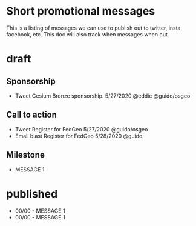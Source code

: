 # Short promotional messages

This is a listing of messages we can use to publish out to twitter, insta, facebook, etc. This doc will also track when messages when out.

# draft

## Sponsorship

- Tweet Cesium Bronze sponsorship.  5/27/2020 @eddie @guido/osgeo 

## Call to action

- Tweet Register for FedGeo 5/27/2020 @guido/osgeo
- Email blast Register for FedGeo 5/28/2020 @guido

## Milestone

- MESSAGE 1

# published

- 00/00 - MESSAGE 1
- 00/00 - MESSAGE 1
